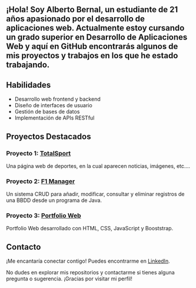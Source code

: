 
## ¡Hola! Soy Alberto Bernal, un estudiante de 21 años apasionado por el desarrollo de aplicaciones web. Actualmente estoy cursando un grado superior en Desarrollo de Aplicaciones Web y aquí en GitHub encontrarás algunos de mis proyectos y trabajos en los que he estado trabajando.

## Habilidades

- Desarrollo web frontend y backend
- Diseño de interfaces de usuario
- Gestión de bases de datos
- Implementación de APIs RESTful

## Proyectos Destacados

### Proyecto 1: [TotalSport](https://github.com/AlbertoBernal02/TotalSport)
Una página web de deportes, en la cual aparecen noticias, imágenes, etc....

### Proyecto 2: [F1 Manager](https://github.com/Juliogarort/F1-Manager)
Un sistema CRUD para añadir, modificar, consultar y eliminar registros de una BBDD desde un programa de Java.

### Proyecto 3: [Portfolio Web](https://github.com/AlbertoBernal02/Portfolio-AlbertoBernal.git)
Portfolio Web desarrollado con HTML, CSS, JavaScript y Booststrap.



## Contacto

¡Me encantaría conectar contigo! Puedes encontrarme en [LinkedIn](www.linkedin.com/in/alberto-bernal-mejías-b85903213).

No dudes en explorar mis repositorios y contactarme si tienes alguna pregunta o sugerencia. ¡Gracias por visitar mi perfil!

<!--
**AlbertoBernal02/AlbertoBernal02** is a ✨ _special_ ✨ repository because its `README.md` (this file) appears on your GitHub profile.

Here are some ideas to get you started:

- 🔭 I’m currently working on ...
- 🌱 I’m currently learning ...
- 👯 I’m looking to collaborate on ...
- 🤔 I’m looking for help with ...
- 💬 Ask me about ...
- 📫 How to reach me: ...
- 😄 Pronouns: ...
- ⚡ Fun fact: ...
-->
